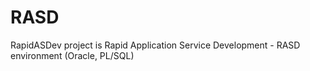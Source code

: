 # RASD
RapidASDev project is Rapid Application Service Development - RASD environment (Oracle, PL/SQL)
